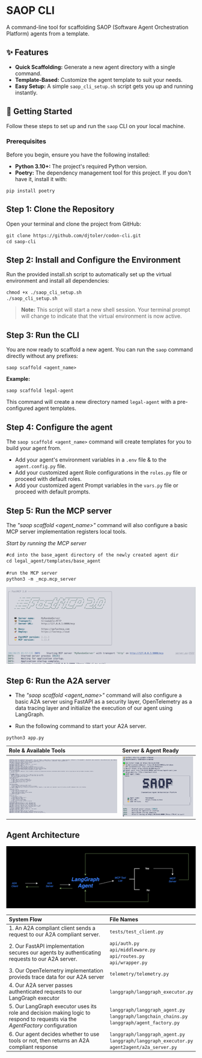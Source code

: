 # SAOP CLI

A command-line tool for scaffolding SAOP (Software Agent Orchestration Platform) agents from a template.

## ✨ Features
- **Quick Scaffolding:** Generate a new agent directory with a single command.
- **Template-Based:** Customize the agent template to suit your needs.
- **Easy Setup:** A simple `saop_cli_setup.sh` script gets you up and running instantly.

## 🚀 Getting Started

Follow these steps to set up and run the `saop` CLI on your local machine.

### Prerequisites

Before you begin, ensure you have the following installed:
- **Python 3.10+:** The project's required Python version.
- **Poetry:** The dependency management tool for this project. If you don't have it, install it with:

```
pip install poetry
```



## Step 1: Clone the Repository

Open your terminal and clone the project from GitHub:

```
git clone https://github.com/djtoler/codon-cli.git
cd saop-cli
```

## Step 2: Install and Configure the Environment

Run the provided install.sh script to automatically set up the virtual environment and install all dependencies:

```
chmod +x ./saop_cli_setup.sh
./saop_cli_setup.sh
```

> **Note:** This script will start a new shell session. Your terminal prompt will change to indicate that the virtual environment is now active.

## Step 3: Run the CLI

You are now ready to scaffold a new agent. You can run the `saop` command directly without any prefixes:

```
saop scaffold <agent_name>
```

**Example:**

```
saop scaffold legal-agent
```

This command will create a new directory named `legal-agent` with a pre-configured agent templates.

## Step 4: Configure the agent

The `saop scaffold <agent_name>` command will create templates for you to build your agent from.

- Add your agent's environment variables in a `.env` file & to the `agent.config.py` file.
- Add your customized agent Role configurations in the `roles.py` file or proceed with default roles.
- Add your customized agent Prompt variables in the `vars.py` file or proceed with default prompts.


## Step 5: Run the MCP server 

The _"saop scaffold <agent_name>"_ command will also configure a basic MCP server implementation registers local tools.

_Start by running the MCP server_

```
#cd into the base_agent directory of the newly created agent dir
cd legal_agent/templates/base_agent

#run the MCP server
python3 -m _mcp.mcp_server
```

![Diagram](https://github.com/djtoler/Resume-Refiner-AI-Workflow/blob/main/images/003.png)

<!-- _Then run the MCP client to list and use tools_

```
#start the the MCP client
python mcp_client.py
```

![Diagram](https://github.com/djtoler/Resume-Refiner-AI-Workflow/blob/main/images/001.png) -->
<!-- 

## LangGraph Agent

The _"saop scaffold <agent_name>"_ command will also configure a basic LangGraph agent.

```
python mcp_server.py
python langgraph_agent.py
```

Your LLM should use your _greet tool_ for the first test prompt and should NOT use any tool for the second test prompt

![Diagram](https://github.com/djtoler/Resume-Refiner-AI-Workflow/blob/main/images/002.png) -->


## Step 6: Run the A2A server

- The _"saop scaffold <agent_name>"_ command will also configure a basic A2A server using FastAPI as a security layer, OpenTelemetry as a data tracing layer and initialize the execution of our agent using LangGraph.

- Run the following command to start your A2A server.

```
python3 app.py
```

| **Role & Available Tools** | **Server & Agent Ready** |
| :--- | :--- |
| ![Diagram](https://github.com/djtoler2/imgs/blob/main/tools.png) | ![Diagram](https://github.com/djtoler2/imgs/blob/main/agentserver.png) |

## Agent Architecture 

![Diagram](https://github.com/djtoler2/imgs/blob/main/SystemArchitecture.png)

| **System Flow** | **File Names** |
| :--- | :--- |
| 1. An A2A compliant client sends a request to our A2A compliant server. | `tests/test_client.py` |
| 2. Our FastAPI implementation secures our agents by authenticating requests to our A2A server. | `api/auth.py` <br> `api/middleware.py` <br> `api/routes.py` <br> `api/wrapper.py`|
| 3. Our OpenTelemetry implementation provieds trace data for our A2A server | `telemetry/telemetry.py` |
| 4. Our A2A server passes authenticated requests to our LangGraph executor | `langgraph/langgraph_executor.py` |
| 5. Our LangGraph executor uses its role and decision making logic to respond to requests via the _AgentFactory_ configuration| `langgraph/langgraph_agent.py` <br> `langgraph/langchain_chains.py` <br> `langgraph/agent_factory.py`|
| 6. Our agent decides whether to use tools or not, then returns an A2A compliant response | `langgraph/langgraph_agent.py` <br> `langgraph/langgraph_executor.py` <br> `agent2agent/a2a_server.py` |

